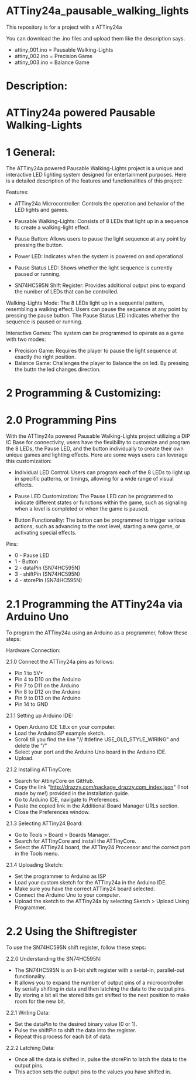 # ATTiny24a_pausable_walking_lights
This repository is for a project with a ATTiny24a


You can download the .ino files and upload them like the description says.
- attiny_001.ino = Pausable Walking-Lights
- attiny_002.ino = Precision Game
- attiny_003.ino = Balance Game

# Description:

# ATTiny24a powered Pausable Walking-Lights

# 1 General:

  The ATTiny24a powered Pausable Walking-Lights project is a unique and interactive LED lighting system designed for
  entertainment  purposes. Here is a detailed description of the features and functionalities of this project:

  Features:


  - ATTiny24a Microcontroller: Controls the operation and behavior of the LED lights and games.

  - Pausable Walking-Lights: Consists of 8 LEDs that light up in a sequence to create a walking-light effect.

  - Pause Button: Allows users to pause the light sequence at any point by pressing the button.

  - Power LED: Indicates when the system is powered on and operational.

  - Pause Status LED: Shows whether the light sequence is currently paused or running.

  - SN74HC595N Shift Register: Provides additional output pins to expand the number of LEDs that can be controlled.
  
  Walking-Lights Mode:
  	The 8 LEDs light up in a sequential pattern, resembling a walking effect.
  	Users can pause the sequence at any point by pressing the pause button.
  	The Pause Status LED indicates whether the sequence is paused or running.

  Interactive Games: The system can be programmed to operate as a game with two modes:
  - Precision Game: Requires the player to pause the light sequence at exactly the right position.
  - Balance Game: Challenges the player to Balance the on led. By pressing the buttn the led changes direction.


# 2 Programming & Customizing:

# 2.0 Programming Pins

  With the ATTiny24a powered Pausable Walking-Lights project utilizing a DIP IC Base for connectivity, users have the 
  flexibility to customize and program the 8 LEDs, the Pause LED, and the button individually to create their own unique 
  games and lighting effects. Here are some ways users can leverage this customization:

  - Individual LED Control: Users can program each of the 8 LEDs to light up in specific patterns, or timings, 
	  	allowing for a wide range of visual effects.

  - Pause LED Customization: The Pause LED can be programmed to indicate different states or functions within the 
	  	game, such as signaling when a level is completed or when the game is paused.

  - Button Functionality: The button can be programmed to trigger various actions, such as advancing to the next level, 
		  starting a new game, or activating special effects.


  Pins:
  - 0 - Pause LED
  - 1 - Button
  - 2 - dataPin (SN74HC595N)
  - 3 - shiftPin (SN74HC595N)
  - 4 - storePin (SN74HC595N)



#  2.1 Programming the ATTiny24a via Arduino Uno

To program the ATTiny24a using an Arduino as a programmer, follow these steps:

Hardware Connection:

2.1.0 Connect the ATTiny24a pins as follows:
- Pin 1 to 5V+
-  Pin 4 to D10 on the Arduino
- Pin 7 to D11 on the Arduino
- Pin 8 to D12 on the Arduino
- Pin 9 to D13 on the Arduino
- Pin 14 to GND

2.1.1 Setting up Arduino IDE:
- Open Arduino IDE 1.8.x on your computer.
- Load the ArduinoISP example sketch.
- Scroll till you find the line "// #define USE_OLD_STYLE_WIRING" and delete the "/"
- Select your port and the Arduino Uno board in the Arduino IDE.
- Upload.

2.1.2 Installing ATTinyCore:
- Search for AttinyCore on GitHub.
- Copy the link "http://drazzy.com/package_drazzy.com_index.json" (!not made by me!) provided in the installation guide.
- Go to Arduino IDE, navigate to Preferences.
- Paste the copied link in the Additional Board Manager URLs section.
- Close the Preferences window.

 2.1.3 Selecting ATTiny24 Board:
- Go to Tools > Board > Boards Manager.
- Search for ATTinyCore and install the ATTinyCore.
- Select the ATTiny24 board, the ATTiny24 Processor and the correct port in the Tools menu.

2.1.4 Uploading Sketch:
- Set the programmer to Arduino as ISP
- Load your custom sketch for the ATTiny24a in the Arduino IDE.
- Make sure you have the correct ATTiny24 board selected.
- Connect the Arduino Uno to your computer.
- Upload the sketch to the ATTiny24a by selecting Sketch > Upload Using Programmer.


#  2.2 Using the Shiftregister

To use the SN74HC595N shift register, follow these steps:

2.2.0 Understanding the SN74HC595N:
- The SN74HC595N is an 8-bit shift register with a serial-in, parallel-out functionality.
- It allows you to expand the number of output pins of a microcontroller by serially shifting in data 
and then latching the data to the output pins.
- By storing a bit all the stored bits get shifted to the next position to make room for the new bit.
  
2.2.1 Writing Data:
- Set the dataPin to the desired binary value (0 or 1).
- Pulse the shiftPin to shift the data into the register.
- Repeat this process for each bit of data.
	
2.2.2 Latching Data:
- Once all the data is shifted in, pulse the storePin to latch the data to the output pins.
- This action sets the output pins to the values you have shifted in.
